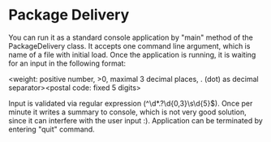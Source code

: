 # Package Delivery

You can run it as a standard console application by "main" method of the PackageDelivery class. It accepts one
command line argument, which is name of a file with initial load. Once the application is running, it is waiting
for an input in the following format:

<weight: positive number, >0, maximal 3 decimal places, . (dot) as decimal separator><space><postal code: fixed 5 digits>

Input is validated via regular expression (^\d*\.?\d{0,3}\s\d{5}$).
Once per minute it writes a summary to console, which is not very good solution, since it can interfere with the user
input :). Application can be terminated by entering "quit" command.
